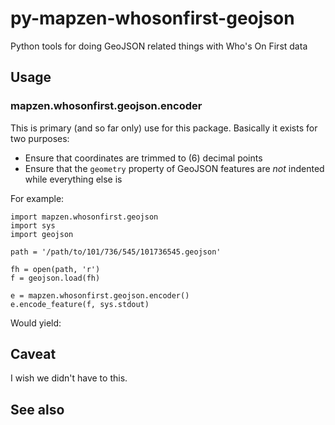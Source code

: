 # py-mapzen-whosonfirst-geojson

Python tools for doing GeoJSON related things with Who's On First data

## Usage

### mapzen.whosonfirst.geojson.encoder

This is primary (and so far only) use for this package. Basically it exists for two purposes:

* Ensure that coordinates are trimmed to (6) decimal points
* Ensure that the `geometry` property of GeoJSON features are _not_ indented while everything else is

For example:

```
import mapzen.whosonfirst.geojson
import sys
import geojson

path = '/path/to/101/736/545/101736545.geojson'

fh = open(path, 'r')
f = geojson.load(fh)

e = mapzen.whosonfirst.geojson.encoder()
e.encode_feature(f, sys.stdout)
```

Would yield:

## Caveat

I wish we didn't have to this.

## See also